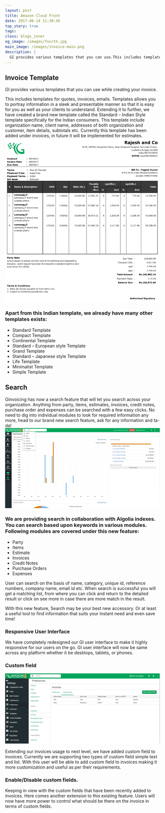 ```yaml
---
layout: post
title: Amazon Cloud Front
date: 2017-06-14 11:30:45
top_story: true
tags: 
class: blogs_inner
og_image: /images/fourth.jpg
main_image: /images/invoice-main.png
description: |
  GI provides various templates that you can use.This includes templates for quotes, invoices, emails. Templates allows you to portray information in a sleek and presentable manner.
---
```


## Invoice Template
GI provides various templates that you can use while creating your invoice. 
<!--more-->
This includes templates for quotes, invoices, emails. Templates allows you to portray information in a sleek and presentable manner so that it is easy for you as well as your clients to understand.
Extending it to further, we have created a brand new template called the Standard – Indian Style template specifically for the Indian consumers. This template include organization name, client name, addresses of both organization and customer, item details, subtotals etc. Currently this template has been added under invoices, in future it will be implemented for estimates.
![Invoice Template](/images/invoice-template.png)

### Apart from this Indian template, we already have many other templates exists:


* Standard Template
* Compact Template
* Continental Template
* Standard – European style Template
* Grand Template
* Standard – Japanese style Template
* Life Template
* Minimalist Template
* Simple Template

## Search

Ginvoicing has now a search feature that will let you search across your organization. Anything from party, items, estimates, invoices, credit notes, purchase order and expenses can be searched with a few easy clicks.
 No need to dig into individual modules to look for required information any more, head to our brand new search feature, ask for any information and ta-da!
![Search](/images/search.png)

###  We are providing search in collaboration with Algolia indexes. You can search based upon keywords in various modules. Following modules are covered under this new feature:

    
* Party
* Items
* Estimate
* Invoices
* Credit Notes
* Purchase Orders
* Expenses


User can search on the basis of name, category, unique id, reference numbers, company name, email id etc. When search is successful you will get a matching list, from where you can click and return to the detailed result or click on see more in case there are more match in the result.

With this new feature, Search may be your best new accessory. Or at least a useful tool to find information that suits your instant need and even save time!

### Responsive User Interface

We have completely redesigned our GI user interface to make it highly responsive for our users on the go. GI user interface will now be same across any platform whether it be desktops, tablets, or phones.

### Custom field

![Custom field](/images/custom-field.png)

Extending our invoices usage to next level, we have added custom field to invoices. Currently we are supporting two types of custom field simple text and list. With this user will be able to add custom field to invoices making it more customization and useful as per their requirements.

### Enable/Disable custom fields.

Keeping in view with the custom fields that have been recently added to invoices. Here comes another extension to this existing feature. Users will now have more power to control what should be there on the invoice in terms of custom fields.
